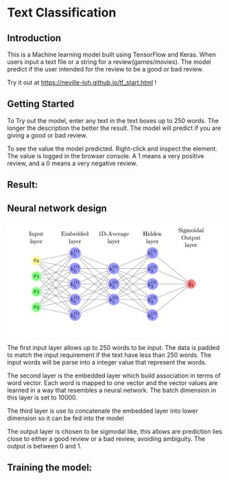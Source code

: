 

# Text Classification

## Introduction
This is a Machine learning model built using TensorFlow and Keras. When users input
a text file or a string for a review(games/movies). The model predict if the user
intended for the review to be a good or bad review.

Try it out at https://neville-loh.github.io/tf_start.html !

## Getting Started
To Try out the model, enter any text in the text boxes up to 250 words. The longer the description the better the result.
The model will predict if you are giving a good or bad review. 

To see the value the model predicted. Right-click and inspect the element.
The value is logged in the browser console. A 1 means a very positive review, and a 0 means a very negative review.


## Result:



## Neural network design
![](./img/layer.png)

The first input layer allows up to 250 words to be input. The data is padded to
match the input requirement if the text have less than 250 words. The input words
will be parse into a integer value that represent the words.  

The second layer is the embedded layer which build association in terms of word
vector. Each word is mapped to one vector and the vector values are learned in a way that
resembles a neural network. The batch dimension in this layer is set to 10000.


The third layer is use to concatenate the embedded layer into lower dimension so it
can be fed into the model



The output layer is chosen to be sigmodal like, this allows are prediction lies
close to either a good review or a bad review, avoiding ambiguity. The output is
between 0 and 1.


## Training the model:

